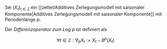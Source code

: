 Sei $(X_t)_{t \in \mathbb{Z}}$ ein [[zettel/Additives Zerlegungsmodell mit saisonaler Komponente|Additives Zerlegungsmodell mit saisonaler Komponente]] mit Periodenlänge $p$.

Der *Differenzoperator zum Lag $p$* ist definiert als

$$
	\forall t \in \mathbb{Z} : \nabla_p X_t := X_t - B^p(X_t)
$$